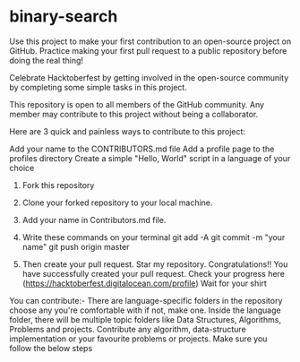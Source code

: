 # binary-search

Use this project to make your first contribution to an open-source project on GitHub. Practice making your first pull request to a public repository before doing the real thing!

Celebrate Hacktoberfest by getting involved in the open-source community by completing some simple tasks in this project.

This repository is open to all members of the GitHub community. Any member may contribute to this project without being a collaborator.

Here are 3 quick and painless ways to contribute to this project:

Add your name to the CONTRIBUTORS.md file
Add a profile page to the profiles directory
Create a simple "Hello, World" script in a language of your choice

1. Fork this repository
2. Clone your forked repository to your local machine.
3. Add your name in Contributors.md file.
4. Write these commands on your terminal
git add -A
git commit -m "your name"
git push origin master

5. Then create your pull request.
Star my repository.
Congratulations!! You have successfully created your pull request.
Check your progress here (https://hacktoberfest.digitalocean.com/profile)
Wait for your shirt

You can contribute:-
There are language-specific folders in the repository choose any you're comfortable with if not, make one.
Inside the language folder, there will be multiple topic folders like Data Structures, Algorithms, Problems and projects.
Contribute any algorithm, data-structure implementation or your favourite problems or projects.
Make sure you follow the below steps
